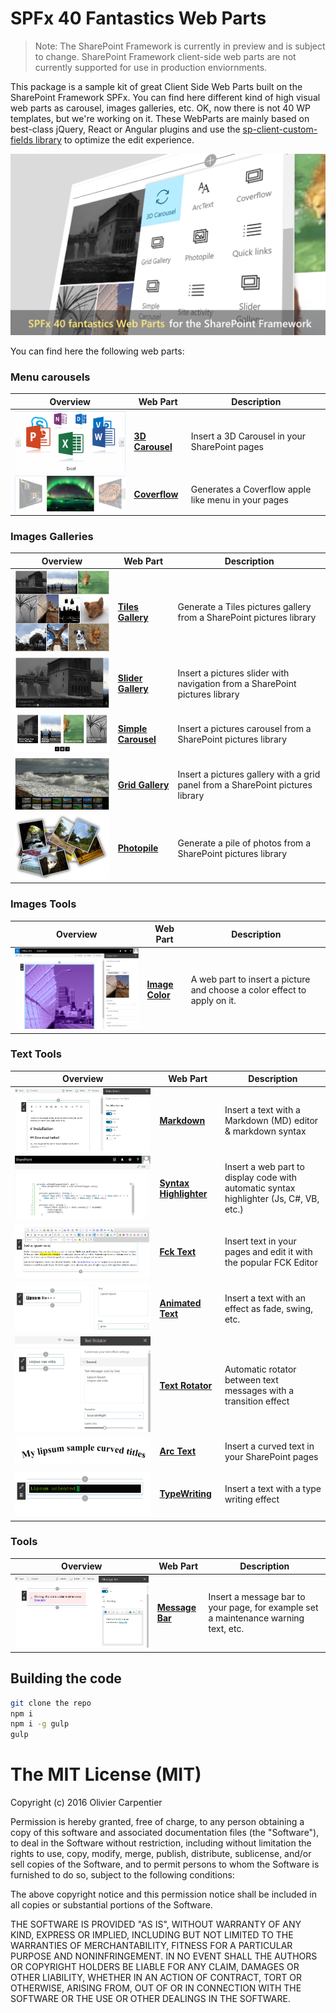 # SPFx 40 Fantastics Web Parts

> Note: The SharePoint Framework is currently in preview and is subject to change. SharePoint Framework client-side web parts are not currently supported for use in production enviornments.

This package is a sample kit of great Client Side Web Parts built on the SharePoint Framework SPFx.
You can find here different kind of high visual web parts as carousel, images galleries, etc. OK, now there is not 40 WP templates, but we're working on it.
These WebParts are mainly based on best-class jQuery, React or Angular plugins and use the [sp-client-custom-fields library](https://github.com/OlivierCC/sp-client-custom-fields) to optimize the edit experience.

![Logo](./assets/logo.png)

You can find here the following web parts:

### Menu carousels

Overview |  Web Part |  Description
------------ | ----------- | -----------
![3d carousel](./assets/overview3dcarousel.png) | [**3D Carousel**](https://github.com/OlivierCC/spfx-40-fantastics/wiki/3D-Carousel) | Insert a 3D Carousel in your SharePoint pages
![Coverflow](./assets/overviewcoverflow.png) | [**Coverflow**](https://github.com/OlivierCC/spfx-40-fantastics/wiki/Coverflow) | Generates a Coverflow apple like menu in your pages

### Images Galleries

Overview |  Web Part |  Description
------------ | ----------- | -----------
![Tiles Gallery](./assets/overviewtilesgallery.png) | [**Tiles Gallery**](https://github.com/OlivierCC/spfx-40-fantastics/wiki/Tiles-Gallery) |  Generate a Tiles pictures gallery from a SharePoint pictures library
![Slider Gallery ](./assets/overviewslidergallery.png) | [**Slider Gallery**](https://github.com/OlivierCC/spfx-40-fantastics/wiki/Slider-Gallery) | Insert a pictures slider with navigation from a SharePoint pictures library
![Simple Carousel](./assets/overviewsimplecarousel.png) | [**Simple Carousel**](https://github.com/OlivierCC/spfx-40-fantastics/wiki/Simple-Carousel) | Insert a pictures carousel from a SharePoint pictures library
![Grid Gallery](./assets/overviewgridgallery.png) | [**Grid Gallery**](https://github.com/OlivierCC/spfx-40-fantastics/wiki/Grid-Gallery) | Insert a pictures gallery with a grid panel from a SharePoint pictures library
![Photopile](./assets/overviewsliderphotopile.png) | [**Photopile**](https://github.com/OlivierCC/spfx-40-fantastics/wiki/Photopile) | Generate a pile of photos from a SharePoint pictures library

### Images Tools

Overview |  Web Part |  Description
------------ | ----------- | -----------
![Image Color](./assets/overviewimagecolor.png) | [**Image Color**](https://github.com/OlivierCC/spfx-40-fantastics/wiki/Image-Color) |  A web part to insert a picture and choose a color effect to apply on it.


### Text Tools

Overview |  Web Part |  Description
------------ | ----------- | -----------
![Markdown](./assets/overviewmarkdown.png) | [**Markdown**](https://github.com/OlivierCC/spfx-40-fantastics/wiki/Markdown) | Insert a text with a Markdown (MD) editor & markdown syntax
![Syntax Highlighter](./assets/overviewsyntaxhighlighter.png) | [**Syntax Highlighter**](https://github.com/OlivierCC/spfx-40-fantastics/wiki/Syntax-Highlighter) | Insert a web part to display code with automatic syntax highlighter (Js, C#, VB, etc.)
![FckText](./assets/overviewfcktextsmall.png) | [**Fck Text**](https://github.com/OlivierCC/spfx-40-fantastics/wiki/Fck-Text) | Insert text in your pages and edit it with the popular FCK Editor
![AnimatedText](./assets/overviewanimatedtext.png) | [**Animated Text**](https://github.com/OlivierCC/spfx-40-fantastics/wiki/AnimatedText) | Insert a text with an effect as fade, swing, etc.
![Text Rotator](./assets/overviewtextrotator.png) | [**Text Rotator**](https://github.com/OlivierCC/spfx-40-fantastics/wiki/Text-Rotator) | Automatic rotator between text messages with a transition effect
![ArcText](./assets/overviewarctext.png) | [**Arc Text**](https://github.com/OlivierCC/spfx-40-fantastics/wiki/ArcText) | Insert a curved text in your SharePoint pages
![TypeWriting](./assets/overviewtypewriting.png) | [**TypeWriting**](https://github.com/OlivierCC/spfx-40-fantastics/wiki/Type-Writing) | Insert a text with a type writing effect

### Tools

Overview |  Web Part |  Description
------------ | ----------- | -----------
![MessageBar](./assets/overviewmessagebar.png) | [**Message Bar**](https://github.com/OlivierCC/spfx-40-fantastics/wiki/Message-Bar) | Insert a message bar to your page, for example set a maintenance warning text, etc.


## Building the code

```bash
git clone the repo
npm i
npm i -g gulp
gulp
```

# The MIT License (MIT)

Copyright (c) 2016 Olivier Carpentier

Permission is hereby granted, free of charge, to any person obtaining a copy of this software and associated documentation files (the "Software"), to deal in the Software without restriction, including without limitation the rights to use, copy, modify, merge, publish, distribute, sublicense, and/or sell copies of the Software, and to permit persons to whom the Software is furnished to do so, subject to the following conditions:

The above copyright notice and this permission notice shall be included in all copies or substantial portions of the Software.

THE SOFTWARE IS PROVIDED "AS IS", WITHOUT WARRANTY OF ANY KIND, EXPRESS OR IMPLIED, INCLUDING BUT NOT LIMITED TO THE WARRANTIES OF MERCHANTABILITY, FITNESS FOR A PARTICULAR PURPOSE AND NONINFRINGEMENT. IN NO EVENT SHALL THE AUTHORS OR COPYRIGHT HOLDERS BE LIABLE FOR ANY CLAIM, DAMAGES OR OTHER LIABILITY, WHETHER IN AN ACTION OF CONTRACT, TORT OR OTHERWISE, ARISING FROM, OUT OF OR IN CONNECTION WITH THE SOFTWARE OR THE USE OR OTHER DEALINGS IN THE SOFTWARE.
